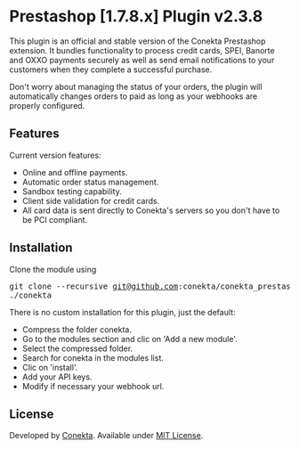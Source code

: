 Prestashop [1.7.8.x] Plugin v2.3.8
=======================
This plugin is an official and stable version of the Conekta Prestashop extension. It bundles functionality to process credit cards, SPEI, Banorte and OXXO payments securely as well as send email notifications to your customers when they complete a successful purchase.

Don't worry about managing the status of your orders, the plugin will automatically changes orders to paid as long as your webhooks are properly configured.

Features
--------
Current version features:

*   Online and offline payments.
*   Automatic order status management.
*   Sandbox testing capability.
*   Client side validation for credit cards.
*   All card data is sent directly to Conekta's servers so you don't have to be PCI compliant.

Installation
-----------

  Clone the module using <pre>git clone --recursive git@github.com:conekta/conekta_prestashop.git ./conekta</pre>

There is no custom installation for this plugin, just the default:

*   Compress the folder conekta.
*   Go to the modules section and clic on 'Add a new module'.
*   Select the compressed folder.
*   Search for conekta in the modules list.
*   Clic on 'install'.
*   Add your API keys.
*   Modify if necessary your webhook url.

License
-------
Developed by [Conekta](https://www.conekta.io). Available under [MIT License](LICENSE).
